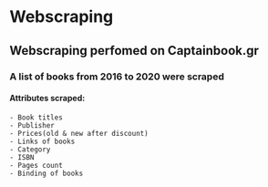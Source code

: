# Webscraping

## Webscraping perfomed on Captainbook.gr

### A list of books from 2016 to 2020 were scraped

#### Attributes scraped:

    - Book titles
    - Publisher
    - Prices(old & new after discount)
    - Links of books
    - Category
    - ISBN
    - Pages count
    - Binding of books
